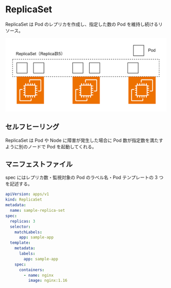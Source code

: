 # ReplicaSet

ReplicaSet は Pod のレプリカを作成し、指定した数の Pod を維持し続けるリソース。

![ReplicaSet](../image/ReplicaSet.png)

## セルフヒーリング

ReplicaSet は Pod や Node に障害が発生した場合に Pod 数が指定数を満たすように別のノードで Pod を起動してくれる。

## マニフェストファイル

spec にはレプリカ数・監視対象の Pod のラベル名・Pod テンプレートの 3 つを記述する。

```ReplicaSet.yaml
apiVersion: apps/v1
kind: ReplicaSet
metadata:
  name: sample-replica-set
spec:
  replicas: 3
  selector:
    matchLabels:
      app: sample-app
  template:
    metadata:
      labels:
        app: sample-app
    spec:
      containers:
        - name: nginx
          image: nginx:1.16
```
